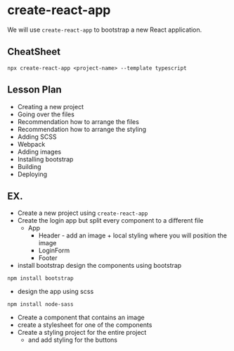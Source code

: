 # create-react-app

We will use `create-react-app` to bootstrap a new React application.

## CheatSheet

```
npx create-react-app <project-name> --template typescript
```

## Lesson Plan

- Creating a new project
- Going over the files
- Recommendation how to arrange the files
- Recommendation how to arrange the styling
- Adding SCSS
- Webpack
- Adding images
- Installing bootstrap
- Building
- Deploying

## EX.

- Create a new project using `create-react-app`
- Create the login app but split every component to a different file
  - App
    - Header - add an image + local styling where you will position the image
	- LoginForm
	- Footer
- install bootstrap design the components using bootstrap
```
npm install bootstrap
```
- design the app using scss
```
npm install node-sass
```
- Create a component that contains an image
- create a stylesheet for one of the components
- Create a styling project for the entire project
  - and add styling for the buttons

